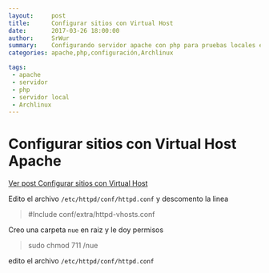 ```yaml
---
layout:     post
title:      Configurar sitios con Virtual Host
date:       2017-03-26 18:00:00
author:     SrWur
summary:    Configurando servidor apache con php para pruebas locales en Archlinux.
categories: apache,php,configuración,Archlinux

tags:
 - apache
 - servidor
 - php
 - servidor local
 - Archlinux
---
```



# Configurar sitios con Virtual Host Apache

[Ver post Configurar sitios con Virtual Host](./2017-03-27-configurar-sitios-virtual-host.md)

Edito el archivo `/etc/httpd/conf/httpd.conf` y descomento la linea

> #Include conf/extra/httpd-vhosts.conf

  Creo una carpeta `nue` en raiz y le doy permisos

> sudo chmod 711 /nue

  edito el archivo `/etc/httpd/conf/httpd.conf`
